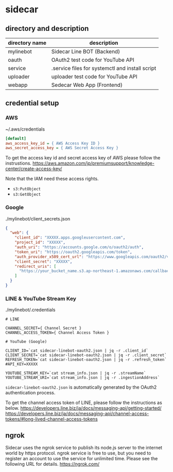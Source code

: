 # sidecar

## directory and description

| directory name | description |
| ---- | ---- |
| mylinebot | Sidecar Line BOT (Backend) |
| oauth | OAuth2 test code for YouTube API |
| service | .service files for systemctl and install script |
| uploader | uploader test code for YouTube API |
| webapp | Sedecar Web App (Frontend) |

## credential setup

### AWS

~/.aws/credentials

```ini
[default]
aws_access_key_id = { AWS Access Key ID }
aws_secret_access_key = { AWS Secret Access Key }
```

To get the access key id and secret access key of AWS
please follow the instrustions.
https://aws.amazon.com/jp/premiumsupport/knowledge-center/create-access-key/

Note that the IAM need these access rights.
- `s3:PutObject`
- `s3:GetObject`

### Google

./mylinebot/client_secrets.json

```json
{
  "web": {
    "client_id": "XXXXX.apps.googleusercontent.com",
    "project_id": "XXXXX",
    "auth_uri": "https://accounts.google.com/o/oauth2/auth",
    "token_uri": "https://oauth2.googleapis.com/token",
    "auth_provider_x509_cert_url": "https://www.googleapis.com/oauth2/v1/certs",
    "client_secret": "XXXXX",
    "redirect_uris": [
      "https://your_bucket_name.s3.ap-northeast-1.amazonaws.com/callback.html"
    ]
  }
}
```

### LINE & YouTube Stream Key

./mylinebot/.credentials

```shell
# LINE

CHANNEL_SECRET={ Channel Secret }
CHANNEL_ACCESS_TOKEN={ Channel Access Token }

# YouTube (Google)

CLIENT_ID=`cat sidecar-linebot-oauth2.json | jq -r .client_id`
CLIENT_SECRET=`cat sidecar-linebot-oauth2.json | jq -r .client_secret`
REFRESH_TOKEN=`cat sidecar-linebot-oauth2.json | jq -r .refresh_token`
#API_KEY=XXXXX

YOUTUBE_STREAM_KEY=`cat stream_info.json | jq -r .streamName`
YOUTUBE_STREAM_URI=`cat stream_info.json | jq -r .ingestionAddress`
```

`sidecar-linebot-oauth2.json` is automatically generated by the OAuth2 authentication process.

To get the channel access token of LINE, please follow the instructions as below.
https://developers.line.biz/ja/docs/messaging-api/getting-started/
https://developers.line.biz/ja/docs/messaging-api/channel-access-tokens/#long-lived-channel-access-tokens

## ngrok

Sidecar uses the ngrok service to publish its node.js server to the internet world by https protocol. 
ngrok service is free to use, but you need to register an account to use the service for unlimited time.
Please see the following URL for details.
https://ngrok.com/
